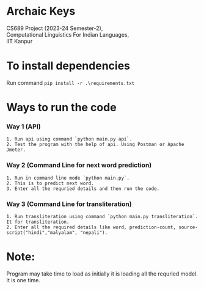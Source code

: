 # Archaic Keys

CS689 Project (2023-24 Semester-2),<br>
Computational Linguistics For Indian Languages,<br>
IIT Kanpur<br>

# To install dependencies

Run command `pip install -r .\requirements.txt`

# Ways to run the code
### Way 1 (API)
    1. Run api using command `python main.py api`.
    2. Test the program with the help of api. Using Postman or Apache Jmeter.
### Way 2 (Command Line for next word prediction)
    1. Run in command line mode `python main.py`.
    2. This is to predict next word.
    3. Enter all the requried details and then run the code.
### Way 3 (Command Line for transliteration)
    1. Run transliteration using command `python main.py transliteration`. It for transliteration.
    2. Enter all the required details like word, prediction-count, source-script("hindi","malyalam", "nepali").

# Note:
Program may take time to load as initially it is loading all the requried model. It is one time.